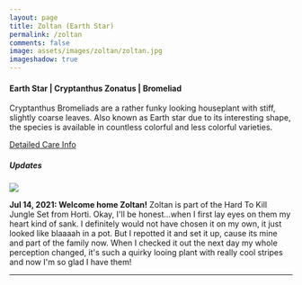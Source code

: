 ```yaml
---
layout: page
title: Zoltan (Earth Star)
permalink: /zoltan
comments: false
image: assets/images/zoltan/zoltan.jpg
imageshadow: true
---
```


#### Earth Star | Cryptanthus Zonatus | Bromeliad

Cryptanthus Bromeliads are a rather funky looking houseplant with stiff, slightly coarse leaves. Also known as Earth star due to its interesting shape, the species is available in countless colorful and less colorful varieties.

[Detailed Care Info](care#bromeliad)

##### Updates

<img class="figure-img" src="{{site.baseurl}}/assets/images/zoltan/zoltan-jul20-21.jpg">

**Jul 14, 2021: Welcome home Zoltan!** Zoltan is part of the Hard To Kill Jungle Set from Horti. Okay, I'll be honest...when I first lay eyes on them my heart kind of sank.  I definitely would not have chosen it on my own, it just looked like blaaaah in a pot. But I repotted it and set it up, cause its mine and part of the family now. When I checked it out the next day my whole perception changed, it's such a quirky looing plant with really cool stripes and now I'm so glad I have them!
<hr/>